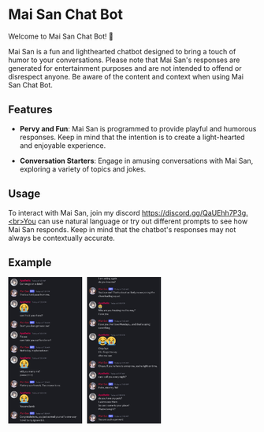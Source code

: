 # Mai San Chat Bot

Welcome to Mai San Chat Bot! 🤖

Mai San is a fun and lighthearted chatbot designed to bring a touch of humor to your conversations. Please note that Mai San's responses are generated for entertainment purposes and are not intended to offend or disrespect anyone. Be aware of the content and context when using Mai San Chat Bot.

## Features

- **Pervy and Fun**: Mai San is programmed to provide playful and humorous responses. Keep in mind that the intention is to create a light-hearted and enjoyable experience.

- **Conversation Starters**: Engage in amusing conversations with Mai San, exploring a variety of topics and jokes.

## Usage

To interact with Mai San, join my discord https://discord.gg/QaUEhh7P3g.<br>You can use natural language or try out different prompts to see how Mai San responds. Keep in mind that the chatbot's responses may not always be contextually accurate.

## Example
<div style="display:flex;">
    <img src="/public/images/mai-san1.jpg" alt="Mai San Response 1" style="width:150px; margin-right:10px;">
    <img src="/public/images/mai-san2.png" alt="Mai San Response 2" style="width:150px;">
</div>

